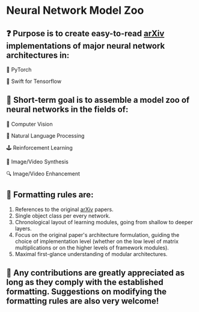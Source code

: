 # Neural Network Model Zoo

## :question: Purpose is to create easy-to-read [arXiv](https://arxiv.org/) implementations of major neural network architectures in:

:dragon: PyTorch

:eagle: Swift for Tensorflow

## :dart: Short-term goal is to assemble a model zoo of neural networks in the fields of:

:eyes: Computer Vision

:speech_balloon: Natural Language Processing

:joystick: Reinforcement Learning

:art: Image/Video Synthesis

:mag: Image/Video Enhancement

## :straight_ruler: Formatting rules are:

1. References to the original [arXiv](https://arxiv.org/) papers.
2. Single object class per every network.
3. Chronological layout of learning modules, going from shallow to deeper layers.
4. Focus on the original paper's architecture formulation, guiding the choice of implementation level (whether on the low level of matrix multiplications or on the higher levels of framework modules).
5. Maximal first-glance understanding of modular architectures.

## :monocle_face: Any contributions are greatly appreciated as long as they comply with the established formatting. Suggestions on modifying the formatting rules are also very welcome!
